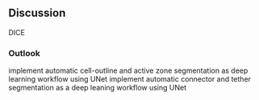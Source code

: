 ## Discussion

DICE

### Outlook
implement automatic cell-outline and active zone segmentation as deep learning workflow using UNet
implement automatic connector and tether segmentation as a deep leaning workflow using UNet



